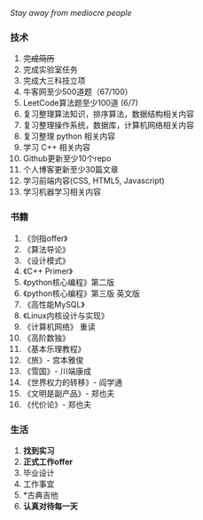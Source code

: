 <!-- wp:paragraph -->
<p><em>Stay away from mediocre people</em></p>
<!-- /wp:paragraph -->

<!-- wp:heading {"level":3} -->
<h3>技术</h3>
<!-- /wp:heading -->

<!-- wp:list {"ordered":true} -->
<ol><li><del> 完成简历</del></li><li> 完成实验室任务</li><li> 完成大三科技立项</li><li> 牛客网至少500道题（67/100）</li><li> LeetCode算法题至少100道 (6/7)</li><li> 复习整理算法知识，排序算法，数据结构相关内容</li><li> 复习整理操作系统，数据库，计算机网络相关内容</li><li> 复习整理 python 相关内容</li><li> 学习 C++ 相关内容</li><li> Github更新至少10个repo</li><li> 个人博客更新至少30篇文章</li><li> 学习前端内容(CSS, HTML5, Javascript)</li><li> 学习机器学习相关内容</li></ol>
<!-- /wp:list -->

<!-- wp:heading {"level":3} -->
<h3>书籍</h3>
<!-- /wp:heading -->

<!-- wp:list {"ordered":true} -->
<ol><li>《剑指offer》</li><li>《算法导论》</li><li>《设计模式》</li><li>《C++ Primer》</li><li>《python核心编程》第二版</li><li>《python核心编程》第三版 英文版</li><li> 《高性能MySQL》 </li><li>《Linux内核设计与实现》</li><li>《计算机网络》 重读</li><li>《高阶数独》</li><li>《基本乐理教程》</li><li> 《旅》- 宫本雅俊</li><li>《雪国》- 川端康成</li><li>《世界权力的转移》- 阎学通</li><li>《文明是副产品》- 郑也夫</li><li>《代价论》- 郑也夫</li></ol>
<!-- /wp:list -->

<!-- wp:heading {"level":3} -->
<h3>生活</h3>
<!-- /wp:heading -->

<!-- wp:list {"ordered":true} -->
<ol><li> <strong>找到实习</strong></li><li> <strong>正式工作offer</strong></li><li> 毕业设计</li><li> 工作事宜</li><li> *古典吉他</li><li> <strong>认真对待每一天</strong></li></ol>
<!-- /wp:list -->


<!-- wp:paragraph -->
<p><br></p>
<!-- /wp:paragraph -->
